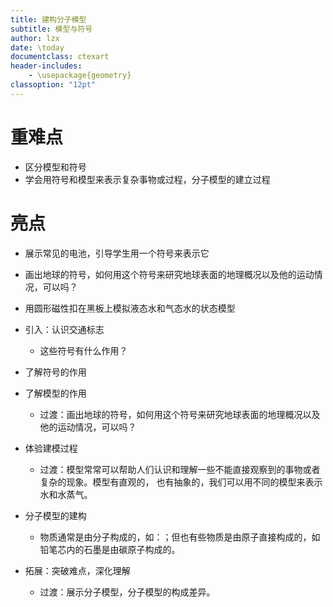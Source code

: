 ```yaml
---
title: 建构分子模型
subtitle: 模型与符号
author: lzx
date: \today
documentclass: ctexart
header-includes:
    - \usepackage{geometry}
classoption: "12pt"
---
```


# 重难点
- 区分模型和符号
- 学会用符号和模型来表示复杂事物或过程，分子模型的建立过程

# 亮点
- 展示常见的电池，引导学生用一个符号来表示它
- 画出地球的符号，如何用这个符号来研究地球表面的地理概况以及他的运动情况，可以吗？
- 用圆形磁性扣在黑板上模拟液态水和气态水的状态模型

- 引入：认识交通标志
    - 这些符号有什么作用？
- 了解符号的作用
- 了解模型的作用
    - 过渡：画出地球的符号，如何用这个符号来研究地球表面的地理概况以及他的运动情况，可以吗？
- 体验建模过程
    - 过渡：模型常常可以帮助人们认识和理解一些不能直接观察到的事物或者复杂的现象。模型有直观的，
    也有抽象的，我们可以用不同的模型来表示水和水蒸气。
- 分子模型的建构
    - 物质通常是由分子构成的，如：；但也有些物质是由原子直接构成的，如铅笔芯内的石墨是由碳原子构成的。
- 拓展：突破难点，深化理解
    - 过渡：展示分子模型，分子模型的构成差异。











